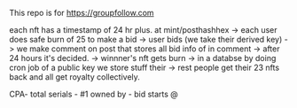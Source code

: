 This repo is for https://groupfollow.com


each nft has a timestamp of 24 hr plus. 
at mint/posthashhex -> each user does safe burn of 25 to make a bid -> user bids (we take their derived key) -> we make comment on post that stores all bid info of in comment ->
after 24 hours it's decided. -> winnner's nft gets burn -> in a databse by doing cron job of a public key we store stuff their -> rest people get their 23 nfts back and all get royalty collectively.


CPA- total serials - #1 owned by - bid starts @